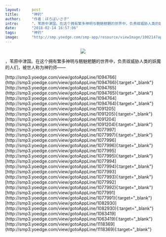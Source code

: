 ```yaml
---
layout:     post
title:      "神钓"
author:     "作者：ほろばいさ子"
intro:      "，苇原中津国。在这个拥有繁多神明与魑魅魍魉的世界中，负责祓威胁人类的妖魔的人们，被世人称为神钓师——"
date:       "2018-02-14 16:57:06"
tags:       "神钓"
image:      "http://smp.yoedge.com/smp-app/resource/viewImage/1002147appline.png"
---
```

<div style="text-align: center">
<p><img src="http://smp.yoedge.com/smp-app/resource/viewImage/1002147appline.png"/></p>
</div>
<p class="post-meta">
<span>，苇原中津国。在这个拥有繁多神明与魑魅魍魉的世界中，负责祓威胁人类的妖魔的人们，被世人称为神钓师——</span>
</p>
[http://smp3.yoedge.com/view/gotoAppLine/1094766](http://smp3.yoedge.com/view/gotoAppLine/1094766){:target="_blank"}
[http://smp3.yoedge.com/view/gotoAppLine/1094765](http://smp3.yoedge.com/view/gotoAppLine/1094765){:target="_blank"}
[http://smp3.yoedge.com/view/gotoAppLine/1094764](http://smp3.yoedge.com/view/gotoAppLine/1094764){:target="_blank"}
[http://smp3.yoedge.com/view/gotoAppLine/1091205](http://smp3.yoedge.com/view/gotoAppLine/1091205){:target="_blank"}
[http://smp3.yoedge.com/view/gotoAppLine/1091204](http://smp3.yoedge.com/view/gotoAppLine/1091204){:target="_blank"}
[http://smp3.yoedge.com/view/gotoAppLine/1077997](http://smp3.yoedge.com/view/gotoAppLine/1077997){:target="_blank"}
[http://smp3.yoedge.com/view/gotoAppLine/1077996](http://smp3.yoedge.com/view/gotoAppLine/1077996){:target="_blank"}
[http://smp3.yoedge.com/view/gotoAppLine/1077995](http://smp3.yoedge.com/view/gotoAppLine/1077995){:target="_blank"}
[http://smp3.yoedge.com/view/gotoAppLine/1077994](http://smp3.yoedge.com/view/gotoAppLine/1077994){:target="_blank"}
[http://smp3.yoedge.com/view/gotoAppLine/1077993](http://smp3.yoedge.com/view/gotoAppLine/1077993){:target="_blank"}
[http://smp3.yoedge.com/view/gotoAppLine/1077992](http://smp3.yoedge.com/view/gotoAppLine/1077992){:target="_blank"}
[http://smp3.yoedge.com/view/gotoAppLine/1077991](http://smp3.yoedge.com/view/gotoAppLine/1077991){:target="_blank"}
[http://smp3.yoedge.com/view/gotoAppLine/1082930](http://smp3.yoedge.com/view/gotoAppLine/1082930){:target="_blank"}
[http://smp3.yoedge.com/view/gotoAppLine/1063419](http://smp3.yoedge.com/view/gotoAppLine/1063419){:target="_blank"}
[http://smp3.yoedge.com/view/gotoAppLine/1118369](http://smp3.yoedge.com/view/gotoAppLine/1118369){:target="_blank"}


